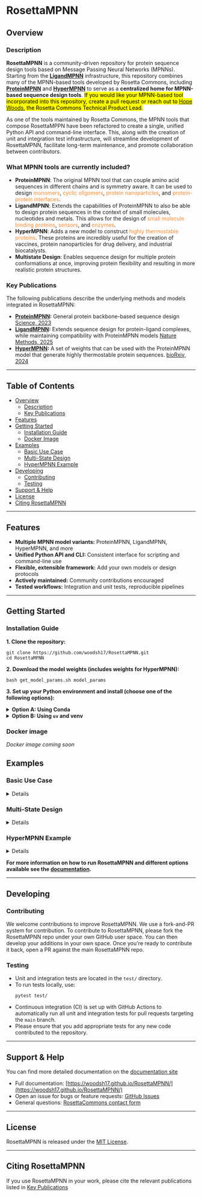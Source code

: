 # RosettaMPNN

## Overview

### Description
**RosettaMPNN** is a community-driven repository for protein sequence design tools based on Message Passing Neural Networks (MPNNs). Starting from the [**LigandMPNN**](https://www.biorxiv.org/content/10.1101/2023.12.22.573103v1.full) infrastructure, this repository combines many of the MPNN-based tools developed by Rosetta Commons, including [**ProteinMPNN**](https://www.science.org/doi/10.1126/science.add2187) and [**HyperMPNN**](https://www.biorxiv.org/content/biorxiv/early/2024/12/01/2024.11.26.625397.full.pdf) to serve as a **centralized home for MPNN-based sequence design tools**. <mark>If you would like your MPNN-based tool incorporated into this repository, create a pull request or reach out to [Hope Woods](mailto:hope.woods@omsf.io), the Rosetta Commons Technical Product Lead.</mark>

As one of the tools maintained by Rosetta Commons, the MPNN tools that compose RosettaMPPN have been refactored to create a single, unified Python API and command-line interface. This, along with the creation of unit and integration test infrastructure, will streamline development of RosettaMPNN, facilitate long-term maintenance, and promote collaboration between contributors.


### What MPNN tools are currently included? 
- **ProteinMPNN**: The original MPNN tool that can couple amino acid sequences in different chains and is symmetry aware. It can be used to design <span style='color:#F68A33'>monomers</span>, <span style='color:#F68A33'>cyclic oligomers</span>, <span style='color:#F68A33'>protein nanoparticles</span>, and <span style='color:#F68A33'>protein-protein interfaces</span>.
- **LigandMPNN**: Extends the capabilities of ProteinMPNN to also be able to design protein sequences in the context of small molecules, nucleotides and metals. This allows for the design of <span style='color:#F68A33'>small molecule binding proteins</span>, <span style='color:#F68A33'>sensors</span>, and <span style='color:#F68A33'>enzymes</span>.
- **HyperMPNN**: Adds a new model to construct <span style='color:#F68A33'>highly thermostable proteins</span>. These proteins are incredibly useful for the creation of vaccines, protein nanoparticles for drug delivery, and industrial biocatalysts.
- **Multistate Design**: Enables sequence design for multiple protein conformations at once, improving protein flexibility and resulting in more realistic protein structures.

### Key Publications

The following publications describe the underlying methods and models integrated in RosettaMPNN: 

- **[ProteinMPNN](https://github.com/dauparas/ProteinMPNN):** General protein backbone-based sequence design  
  [Science, 2023](https://doi.org/10.1126/science.add2187)
- **[LigandMPNN](https://github.com/dauparas/LigandMPNN):** Extends sequence design for protein-ligand complexes, while maintaining compatibility with ProteinMPNN models
  [Nature Methods, 2025](https://doi.org/10.1038/s41592-025-02626-1)
- **[HyperMPNN](https://github.com/meilerlab/HyperMPNN):** A set of weights that can be used with the ProteinMPNN model that generate highly thermostable protein sequences. 
  [bioRxiv, 2024](https://doi.org/10.1101/2024.11.26.625397)

---
## Table of Contents

- [Overview](#overview)
  - [Description](#description)
  - [Key Publications](#key-publications)
- [Features](#features)
- [Getting Started](#getting-started)
  - [Installation Guide](#installation-guide)
  - [Docker Image](#docker-image)
- [Examples](#examples)
  - [Basic Use Case](#basic-use-case)
  - [Multi-State Design](#multi-state-design)
  - [HyperMPNN Example](#hypermpnn-example)
- [Developing](#developing)
  - [Contributing](#contributing)
  - [Testing](#testing)
- [Support & Help](#support--help)
- [License](#license)
- [Citing RosettaMPNN](#citing-rosettampnn)

---

## Features
- **Multiple MPNN model variants:** ProteinMPNN, LigandMPNN, HyperMPNN, and more
- **Unified Python API and CLI:** Consistent interface for scripting and command-line use
- **Flexible, extensible framework:** Add your own models or design protocols
- **Actively maintained:** Community contributions encouraged
- **Tested workflows:** Integration and unit tests, reproducible pipelines

---

## Getting Started

### Installation Guide

**1. Clone the repository:**
```
git clone https://github.com/woodsh17/RosettaMPNN.git
cd RosettaMPNN
```
**2. Download the model weights (includes weights for HyperMPNN):**
```
bash get_model_params.sh model_params
```

**3. Set up your Python environment and install (choose one of the following options):**

<details>
<summary><strong>Option A: Using Conda</strong></summary>

```
conda create -n rosettampnn python=3.11
conda activate rosettampnn
pip install -r requirements.txt
pip install -e .
```
(Optional but recommended) Add RosettaMPNN to your PYTHONPATH:
```
export PYTHONPATH=/PATH/TO/RosettaMPNN:$PYTHONPATH
```
Whenever you want to run RosettaMPNN, activate your environment:
```
conda activate rosettampnn
```
</details>

<details>
<summary><strong>Option B: Using <code>uv</code> and venv</strong></summary>

```
#create virtual environment with python 3.11
uv venv --python=python3.11
source .venv/bin/activate
#if cuda is available
uv pip install -e .[cuda]
#if cuda is not available
uv pip install -e .
```
(Optional but recommended) Add RosettaMPNN to your PYTHONPATH:
```
export PYTHONPATH=/PATH/TO/RosettaMPNN:$PYTHONPATH
```
Whenever you want to run RosettaMPNN, activate your environment:
```
source .venv/bin/activate
```
If you do not have `uv` installed, run:
```
curl -LsSf https://astral.sh/uv/install.sh | sh
```
</details>

### Docker image
_Docker image coming soon_

## Examples

### Basic Use Case
<details>

For this example we will use 1BC8.pdb from the example inputs.
**Flags explained:**
- `--out_folder`: Output directory for results
- `--pdb_path`: Input structure in PDB format
- `--checkpoint_protein_mpnn`: Path to model weights, necessary if you are not running inside RosettaMPNN

**Example Command Line**
```
python -m RosettaMPNN \
--out_folder ./out/ \
--pdb_path ~/RosettaMPNN/inputs/1BC8.pdb \
--checkpoint_protein_mpnn ~/RosettaMPNN/model_params/proteinmpnn_v_48_020.pt 
```
**Expected outputs:**
- `seqs/`: Designed sequence as `1BC8.fa`
- `backbones/`: Output structure with predicted sequence as `1BC8.pdb`
- `packed/`: (empty unless side-chain packing is specified)

</details>

### Multi-State Design
<details>

> ⚠️ **Experimental Feature**: The multi-state implementation is not yet scientifically validated. Use with caution.

Multi-state design allows you to design sequences compatible with multiple structures or states.  
Originally implemented by the Kuhlman lab ([GitHub](https://github.com/Kuhlman-Lab/proteinmpnn)).

**Flags explained:**
- `--multi_state_pdb_path`: Path to a JSON file listing the PDBs to be included 
- `--multi_state_constraints`: Semicolon-separated list of multi-state design constraints, commas separate individual residue sets within a constraint

**Example Command Line**
```
#copy PDB files to working directory
cp PATH/TO/RosettaMPNN/inputs/4GYT_dimer.pdb .
cp PATH/TO/RosettaMPNN/inputs/4GYT_monomer.pdb .

#create json file that points to input pdbs
cat <<EOF >> msd_pdbs.json
{
    "./4GYT_dimer.pdb": "",
    "./4GYT_monomer.pdb": ""
}
EOF

#run RosettaMPNN with multi_state design options
python -m RosettaMPNN \
--out_folder ./out_msd \
--multi_state_pdb_path ~/RosettaMPNN/inputs/msd_pdbs.json \
--multi_state_constraints 4GYT_dimer:A7-A183:0.5,4GYT_dimer:B7-B183:0.5,4GYT_monomer:A7-A183:1 \
--checkpoint_protein_mpnn ~/RosettaMPNN/model_params/proteinmpnn_v_48_020.pt 
```
Same as basic use case, plus:
- `msd/`: Combined multi-state structure as `msd.pdb`
- Extra FASTA/PDB files for each input structure

</details>

### HyperMPNN Example
<details>

The retrained HyperMPNN weights were downloaded when you ran `get_model_params.sh`. You can use these weights with the `protein_mpnn` model option. These weights are **not compatible** with the `ligand_mpnn` model. 

**Example Command Line**
```
python -m RosettaMPNN \
--out_folder ./out_hyper/ \
--pdb_path ~/RosettaMPNN/inputs/1BC8.pdb \
--model_type protein_mpnn \
--checkpoint_protein_mpnn ~/RosettaMPNN/model_params/hypermpnn_v48_020_epoch300.pt 
```
</details>


**For more information on how to run RosettaMPNN and different options available see the [documentation](https://woodsh17.github.io/RosettaMPNN/).** 

---
## Developing 

### Contributing
We welcome contributions to improve RosettaMPNN. We use a fork-and-PR system for contribution. To contribute to RosettaMPNN, please fork the RosettaMPNN repo under your own GitHub user space. You can then develop your additions in your own space. Once you're ready to contribute it back, open a PR against the main RosettaMPNN repo.

### Testing
- Unit and integration tests are located in the `test/` directory.
- To run tests locally, use:
  ```
  pytest test/
  ```
- Continuous integration (CI) is set up with GitHub Actions to automatically run all unit and integration tests for pull requests targeting the `main` branch.
- Please ensure that you add appropriate tests for any new code contributed to the repository.

---

## Support & Help

You can find more detailed documentation on the [documentation site](https://woodsh17.github.io/RosettaMPNN/)

- Full documentation: [https://woodsh17.github.io/RosettaMPNN/](https://woodsh17.github.io/RosettaMPNN/)
- Open an issue for bugs or feature requests: [GitHub Issues](https://github.com/woodsh17/RosettaMPNN/issues)
- General questions: [RosettaCommons contact form](https://rosettacommons.org/contact/)

---

## License 
RosettaMPNN is released under the [MIT License](LICENSE).

---

## Citing RosettaMPNN

If you use RosettaMPNN in your work, please cite the relevant publications listed in [Key Publications](#key-publications)